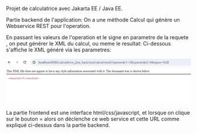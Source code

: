 Projet de calculatrice avec Jakarta EE / Java EE.


Partie backend de l'application:
On a une méthode Calcul qui génère un Webservice REST pour l'operation.

En passant les valeurs de l'operation et le signe en parametre de la requete , on peut générer le XML du calcul, ou meme le resultat:
Ci-dessous s'affiche le XML généré via les parametres:

![Image_web_service_Rest](REST_WEB_SERVICE.png)

La partie frontend est une interface html/css/javascript, et lorsque on clique sur le bouton = alors on déclenche ce web service et cette URL comme expliqué ci-dessus dans la partie backend.
